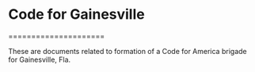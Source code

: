 # Code for Gainesville

=====================

These are documents related to formation of a Code for America brigade for Gainesville, Fla.
